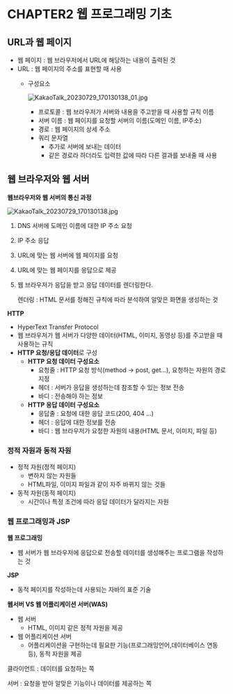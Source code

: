 # CHAPTER2 웹 프로그래밍 기초

## URL과 웹 페이지

- 웹 페이지 : 웹 브라우저에서 URL에 해당하는 내용이 출력된 것
- URL : 웹 페이지의 주소를 표현할 때 사용
    - 구성요소

      ![KakaoTalk_20230729_170130138_01.jpg](https://s3-us-west-2.amazonaws.com/secure.notion-static.com/5d946fa0-832b-47b6-9167-e37d4187c073/KakaoTalk_20230729_170130138_01.jpg)

        - 프로토콜 : 웹 브라우저가 서버와 내용을 주고받을 때 사용할 규칙 이름
        - 서버 이름 : 웹 페이지를 요청할 서버의 이름(도메인 이름, IP주소)
        - 경로 : 웹 페이지의 상세 주소
        - 쿼리 문자열
            - 추가로 서버에 보내는 데이터
            - 같은 경로라 하더라도 입력한 값에 따라 다른 결과를 보내줄 때 사용

## 웹 브라우저와 웹 서버

**웹브라우저와 웹 서버의 통신 과정**

![KakaoTalk_20230729_170130138.jpg](https://s3-us-west-2.amazonaws.com/secure.notion-static.com/d22fb0e3-fe92-4195-a650-a1978f376015/KakaoTalk_20230729_170130138.jpg)

1. DNS 서버에 도메인 이름에 대한 IP 주소 요청
2. IP 주소 응답
3. URL에 맞는 웹 서버에 웹 페이지를 요청
4. URL에 맞는 웹 페이지를 응답으로 제공
5. 웹 브라우저가 응답을 받고 응답 데이터를 렌더링한다.

   렌더링 : HTML 문서를 정해진 규칙에 따라 분석하여 알맞은 화면을 생성하는 것


**HTTP**

- HyperText Transfer Protocol
- 웹 브라우저가 웹 서버가 다양한 데이터(HTML, 이미지, 동영상 등)를 주고받을 때 사용하는 규칙
- **HTTP 요청/응답 데이터**로 구성
    - **HTTP 요청 데이터 구성요소**
        - 요청줄 : HTTP 요청 방식(method → post, get…), 요청하는 자원의 경로 지정
        - 헤더 : 서버가 응답을 생성하는데 참조할 수 있는 정보 전송
        - 바디 : 전송해야 하는 정보
    - **HTTP 응답 데이터 구성요소**
        - 응답줄 : 요청에 대한 응답 코드(200, 404 …)
        - 헤더 : 응답에 대한 정보를 전송
        - 바디 : 웹 브라우저가 요청한 자원의 내용(HTML 문서, 이미지, 파일 등)

### 정적 자원과 동적 자원

- 정적 자원(정적 페이지)
    - 변하지 않는 자원들
    - HTML파일, 이미지 파일과 같이 자주 바뀌지 않는 것들
- 동적 자원(동적 페이지)
    - 시간이나 특정 조건에 따라 응답 데이터가 달라지는 자원

### 웹 프로그래밍과 JSP

**웹 프로그래밍**

- 웹 서버가 웹 브라우저에 응답으로 전송할 데이터를 생성해주는 프로그램을 작성하는 것

**JSP**

- 동적 페이지를 작성하는데 사용되는 자바의 표준 기술

**웹서버 VS 웹 어플리케이션 서버(WAS)**

- 웹 서버
    - HTML, 이미지 같은 정적 자원을 제공
- 웹 어플리케이션 서버
    - 어플리케이션을 구현하는데 필요한 기능(프로그래밍언어,데이터베이스 연동 등), 동적 자원을 제공


클라이언트 : 데이터를 요청하는 쪽

서버 : 요청을 받아 알맞은 기능이나 데이터를 제공하는 쪽